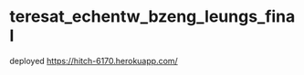 teresat_echentw_bzeng_leungs_final
==================================
deployed
https://hitch-6170.herokuapp.com/